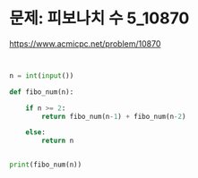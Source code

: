 # 문제: 피보나치 수 5_10870
https://www.acmicpc.net/problem/10870

``` python


n = int(input())

def fibo_num(n):

    if n >= 2:
        return fibo_num(n-1) + fibo_num(n-2)

    else:
        return n


print(fibo_num(n))





```
